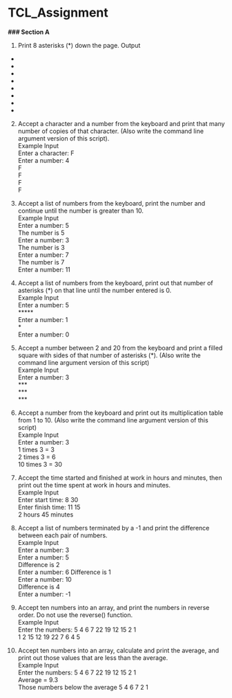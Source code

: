 # TCL_Assignment


**### Section A**

1. Print 8 asterisks (*) down the page.
Output
*
*
*
*
*
*
*
*
2. Accept a character and a number from the keyboard and print that many number of copies of that character. (Also write the command line argument version of this script). <br />
Example Input <br />
Enter a character: F<br />
Enter a number: 4<br />
F<br />
F<br />
F<br />
F<br />

4. Accept a list of numbers from the keyboard, print the number and continue until the number is greater than 10.<br />
Example Input<br />
Enter a number: 5<br />
The number is 5<br />
Enter a number: 3<br />
The number is 3<br />
Enter a number: 7<br />
The number is 7<br />
Enter a number: 11<br />

5. Accept a list of numbers from the keyboard, print out that number of asterisks (*) on that line until the number entered is 0.<br />
Example Input<br />
Enter a number: 5<br />
*****<br />
Enter a number: 1<br />
*<br />
Enter a number: 0<br />

5. Accept a number between 2 and 20 from the keyboard and print a filled square with sides of that number of asterisks (*). (Also write the command line argument version of this script)<br />
Example Input<br />
Enter a number: 3<br />
***<br />
***<br />
***<br />

6. Accept a number from the keyboard and print out its multiplication table from 1 to 10. (Also write the command line argument version of this script)<br />
Example Input<br />
Enter a number: 3<br />
1 times 3 = 3<br />
2 times 3 = 6<br />
10 times 3 = 30<br />

7. Accept the time started and finished at work in hours and minutes, then print out the time spent at work in hours and minutes.<br />
Example Input<br />
Enter start time: 8 30<br />
Enter finish time: 11 15<br />
2 hours 45 minutes<br />

8. Accept a list of numbers terminated by a -1 and print the difference between each pair of numbers.<br />
Example Input<br />
Enter a number: 3<br />
Enter a number: 5<br />
Difference is 2<br />
Enter a number: 6
Difference is 1<br />
Enter a number: 10<br />
Difference is 4<br />
Enter a number: -1<br />

9. Accept ten numbers into an array, and print the numbers in reverse order. Do not use the reverse() function.<br />
Example Input<br />
Enter the numbers: 5 4 6 7 22 19 12 15 2 1<br />
1 2 15 12 19 22 7 6 4 5<br />

10. Accept ten numbers into an array, calculate and print the average, and print out those values that are less than the average.<br />
Example Input<br />
Enter the numbers: 5 4 6 7 22 19 12 15 2 1<br />
Average = 9.3<br />
Those numbers below the average 5 4 6 7 2 1<br />
